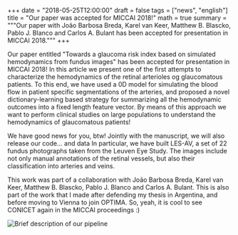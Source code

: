 +++
date = "2018-05-25T12:00:00"
draft = false
tags = ["news", "english"]
title = "Our paper was accepted for MICCAI 2018!"
math = true
summary = """Our paper with João Barbosa Breda, Karel van Keer, Matthew B. Blascko, Pablo J. Blanco and Carlos A. Bulant has been accepted for presentation in MICCAI 2018."""
+++

Our paper entitled "Towards a glaucoma risk index based on simulated hemodynamics from fundus images" has been accepted for presentation in MICCAI 2018! 
In this article we present one of the first attempts to characterize the hemodynamics of the retinal arterioles og glaucomatous patients. To this end, we have used a 0D model for simulating the blood flow in patient specific segmentations of the arteries, and proposed a novel dictionary-learning based strategy for summarizing all the hemodynamic outcomes into a fixed length feature vector. By means of this approach we want to perform clinical studies on large populations to understand the hemodynamics of glaucomatous patients!

We have good news for you, btw! Jointly with the manuscript, we will also release our code... and data In particular, we have built LES-AV, a set of 22 fundus photographs taken from the Leuven Eye Study. The images include not only manual annotations of the retinal vessels, but also their classification into arteries and veins.

This work was part of a collaboration with João Barbosa Breda, Karel van Keer, Matthew B. Blascko, Pablo J. Blanco and Carlos A. Bulant. This is also part of the work that I made after defending my thesis in Argentina, and before moving to Vienna to join OPTIMA. So, yeah, it is cool to see CONICET again in the MICCAI proceedings :)

![Brief description of our pipeline](/img/miccai2018header.png)